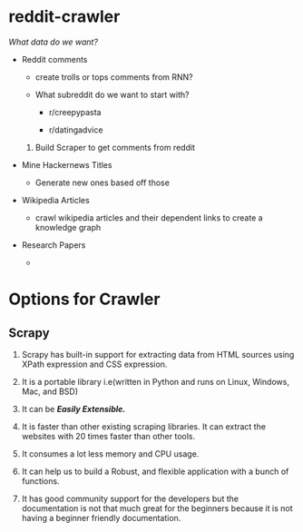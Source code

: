 # reddit-crawler

*What data do we want?*


- Reddit comments

    - create trolls or tops comments from RNN?

    - What subreddit do we want to start with?

        - r/creepypasta

        - r/datingadvice

    1. Build Scraper to get comments from reddit


- Mine Hackernews Titles

    - Generate new ones based off those

- Wikipedia Articles

    - crawl wikipedia articles and their dependent links to create a knowledge graph

- Research Papers

    - 


# Options for Crawler


## Scrapy


1. Scrapy has built-in support for extracting data from HTML sources using XPath expression and CSS expression.

2. It is a portable library i.e(written in Python and runs on Linux, Windows, Mac, and BSD)

3. It can be ***Easily Extensible.***

4. It is faster than other existing scraping libraries. It can extract the websites with 20 times faster than other tools.

5. It consumes a lot less memory and CPU usage.

6. It can help us to build a Robust, and flexible application with a bunch of functions.

7. It has good community support for the developers but the documentation is not that much great for the beginners because it is not having a beginner friendly documentation.
